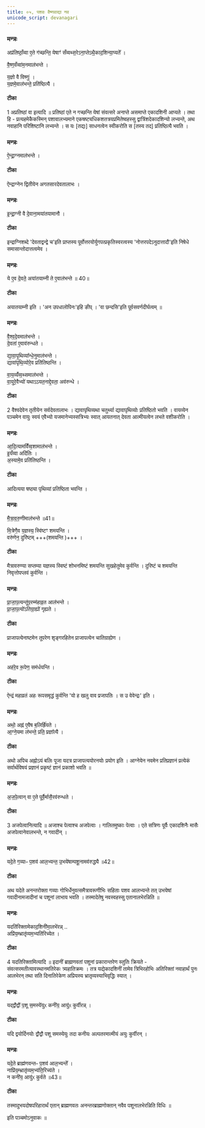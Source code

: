 ```yaml
---
title: ०५, पशवः वैष्णवाद्या नव
unicode_script: devanagari
---
```

### मन्त्रः
अप्र॑तिष्ठाँ॒व्वा ए॒ते ग॑च्छन्ति॒ येषाꣳ॑ सँव्वथ्स॒रेऽना॒प्तेऽथै॒॒काद॒शिन्या॒प्यते᳚ ।  

वै॒ष्ण॒वँव्वा॑म॒नमाल॑भन्ते ।

य॒ज्ञो वै विष्णुः॑ ।  
य॒ज्ञमे॒वाल॑भन्ते॒ प्रति॑ष्ठित्यै ।  
####  टीका
1 अप्रतिष्ठां वा इत्यादि ॥ प्रतिष्ठां एते न गच्छन्ति येषां संवत्सरे अनाप्ते असमाप्ते एकादशिनी आप्यते ।
तथा हि - प्रत्यहमेकैकस्मिन् पशावालभ्यमाने एकषष्ट्यधिकशतत्रयप्रमितेष्वहस्सु द्वात्रिंशदेकादशिन्यो लभ्यन्ते, अथ नवाहानि परिशिष्टानि लभ्यन्ते । स यः [तद्यः] साधनत्वेन स्वीकरोति स [तस्य तद] प्रतिष्ठित्यै भवति ।
### मन्त्रः
ऐ॒न्द्रा॒ग्नमाल॑भन्ते ।  

####  टीका
ऐन्द्राग्नेन द्वितीयेन अगतसारदेवतालाभः ।
### मन्त्रः
इ॒न्द्रा॒ग्नी वै दे॒वाना॒मया॑तयामानौ ।  
####  टीका

इन्द्राग्निशब्दे 'देवताद्वन्द्वे च'इति प्राप्तस्य पूर्वोत्तरयोर्युगपत्प्रकृतिस्वरत्वस्य 'नोत्तरपदेऽनुदात्तादौ'इति निषेधे समासान्तोदात्तत्वमेव ।
### मन्त्रः
ये ए॒व दे॒वते॒ अया॑तयाम्नी ते ए॒वाल॑भन्ते ॥ 40॥  
####  टीका
अयातयाम्नी इति । 'अन उपधालोपिनः'इहि ङीप् । 'वा छन्दसि'इति पूर्वसवर्णदीर्घत्वम् ॥

### मन्त्रः
वै॒श्व॒दे॒वमाल॑भन्ते ।  
दे॒वता॑ ए॒वाव॑रुन्धते ।  

द्या॒वा॒पृ॒थिव्या᳚न्धे॒नुमाल॑भन्ते ।  
द्यावा॑पृथि॒व्योरे॒व प्रति॑तिष्ठन्ति ।  

वा॒य॒व्यँ॑व्व॒थ्समाल॑भन्ते ।  
वा॒युरे॒वैभ्यो॑ यथाऽऽयत॒नाद्दे॒वता॒ अव॑रुन्धे ।  

####  टीका
2 वैश्वदेवेन तृतीयेन सर्वदेवतालाभः । द्यावापृथिव्यथा चतुर्थ्या द्यावापृथिव्योः प्रतिष्ठितो भवति । वायव्येन पञ्चमेन वायुः स्वयं एवैभ्यो यजमानेभ्यस्सत्रिभ्यः स्वात् आयतनात् देवता आत्मीयत्वेन लभते वशीकरोति ।
### मन्त्रः
आ॒दि॒त्यामविँ॑व्व॒शामाल॑भन्ते ।  
इ॒यँव्वा अदि॑तिः ।  
अ॒स्यामे॒व प्रति॑तिष्ठन्ति ।  

####  टीका
आदित्यया षष्ठ्या पृथिव्यां प्रतिष्ठिता भवन्ति ।
### मन्त्रः
मै॒त्रा॒व॒रु॒णीमाल॑भन्ते ॥41॥  

मि॒त्रेणै॒व य॒ज्ञस्य॒ स्वि॑ष्टꣳ शमयन्ति ।  
वरु॑णेन॒ दुरि॑ष्टम् +++(शमयन्ति )+++ ।  

####  टीका
मैत्रावरुण्या सप्तम्या यज्ञस्य स्विष्टं शोभनमिष्टं शमयन्ति सुखहेतुमेव कुर्वन्ति । दुरिष्टं च शमयन्ति निवृत्तोपप्लवं कुर्वन्ति ।
### मन्त्रः

प्रा॒जा॒प॒त्यन्तू॑प॒रम्म॑हाव्र॒त आल॑भन्ते ।  
प्रा॒जा॒प॒त्यो॑ऽतिग्रा॒ह्यो॑ गृह्यते ।  
####  टीका
प्राजापत्येनाष्टमेन तूपरेण शृङ्गरहितेन प्राजापत्येन चातिग्राह्येण ।
### मन्त्रः

अह॑रे॒व रू॒पेण॒ सम॑र्धयन्ति ।  
####  टीका
ऐन्द्रं महाव्रतं अहः रूपसमृद्धं कुर्वन्ति 'यो ह खलु वाव प्रजापतिः । स उ वेवेन्द्रः' इति ।
### मन्त्रः
अथो॒ अह्न॑ ए॒वैष ब॒लिर्ह्रि॑यते ।  
आ॒ग्ने॒यमा ल॑भन्ते॒ प्रति॒ प्रज्ञा᳚त्यै ।  

####  टीका
अथो अपिच अह्नोऽयं बलिः पूजा यदत्र प्राजापत्ययोरनयोः प्रयोग इति । आग्नेयेन नवमेन प्रतिप्रज्ञानं प्रत्येकं सर्वार्थविषयं प्रज्ञानं प्रकृष्टं ज्ञानं प्रकाशो भवति ॥

### मन्त्रः
अ॒ज॒पे॒त्वान् वा ए॒ते पूर्वै॒र्मासै॒रव॑रुन्धते ।  
####  टीका
3 अजपेत्वानित्यादि ॥ अजाश्च पेत्वाश्च अजपेत्वाः । गालितमुष्काः पेत्वाः । एते सत्रिणः पूर्वैः एकादशिनैः मासैः अजपेत्वानेवालभन्ते, न गवादीन् ।
### मन्त्रः
यदे॒ते ग॒व्याᳶ प॒शव॑ आल॒भ्यन्त॒ उ॒भये॑षाम्पशू॒नामव॑रुद्ध्यै ॥42॥  

####  टीका

अथ यदेते अनन्तरोक्ता गव्याः गोभिर्धेनुवत्समैत्रावरूणीभिः सहिताः पशव आलभ्यन्ते तत् उभयेषां गवादीनामजादीनां च पशूनां लाभाय भवति । तस्मादेतेषु नवस्वहस्सु एतानालभेरन्निति ॥

### मन्त्रः
यदति॑रिक्तामेकाद॒शिनी॑मा॒लभे॑रन्न् ..  
अप्रि॑य॒म्भ्रातृ॑व्यम॒भ्यति॑रिच्येत ।  

####  टीका
4 यदतिरिक्तामित्यादि ॥ इदानीं ब्राह्मणवतां पशूनां प्रकारान्तरेण स्तुतिः क्रियते - संवत्सरमतीत्यावस्थानमतिरेकः त्र्यहातिक्रमः । तत्र यद्येकादशिनीं तामेव त्रिभिरहोभिः अतिरिक्तां नवाहार्थं पुनः आलभेरन् तथा सति दिनातिरेकेण अप्रियस्य भ्रातृव्यस्याभिवृद्धिः स्यात् ।
### मन्त्रः
यद्द्वौद्वौ॑ प॒शू स॒मस्ये॑युᳵ कनी॑य॒ आयु॑ᳵ कुर्वीरन्न् ।  

####  टीका
यदि द्वयोर्दिनयोः द्वौद्वौ पशू समस्येयुः तदा कनीयः अल्पतरमात्मीयं अयुः कुर्वीरन् ।
### मन्त्रः
यदे॒ते ब्राह्म॑णवन्तᳶ प॒शव॑ आल॒भ्यन्ते᳚ ।  
नाप्रि॑य॒म्भ्रातृ॑व्यम॒भ्य॑ति॒रिच्य॑ते ।  
न कनी॑य॒ आयु॑ᳵ कुर्वते ॥43॥  
####  टीका
तस्मादुभयदोषपरिहारार्थं एतान् ब्राह्मणवतः अनन्तरब्राह्मणोक्तान् नवैव पशूनालभेरन्निति विधिः ॥

इति पञ्चमोऽनुवाकः ॥  
